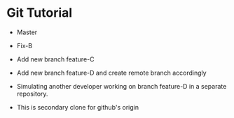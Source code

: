 # Git Tutorial
- Master
- Fix-B
- Add new branch feature-C

- Add new branch feature-D and create remote branch accordingly
- Simulating another developer working on branch feature-D in a separate repository.
- This is secondary clone for github's origin